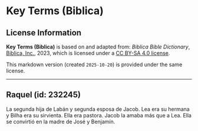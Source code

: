 # Key Terms (Biblica)

## License Information

**Key Terms (Biblica)** is based on and adapted from: _Biblica Bible Dictionary_, [Biblica, Inc.](https://www.biblica.com/), 2023, which is licensed under a [CC BY-SA 4.0 license](https://creativecommons.org/licenses/by-sa/4.0/legalcode.en).

This markdown version (created `2025-10-20`) is provided under the same license.



--------------------------------

## Raquel (id: 232245)

La segunda hija de Labán y segunda esposa de Jacob. Lea era su hermana y Bilha era su sirvienta. Ella era pastora. Jacob la amaba más que a Lea. Ella se convirtió en la madre de José y Benjamín.


